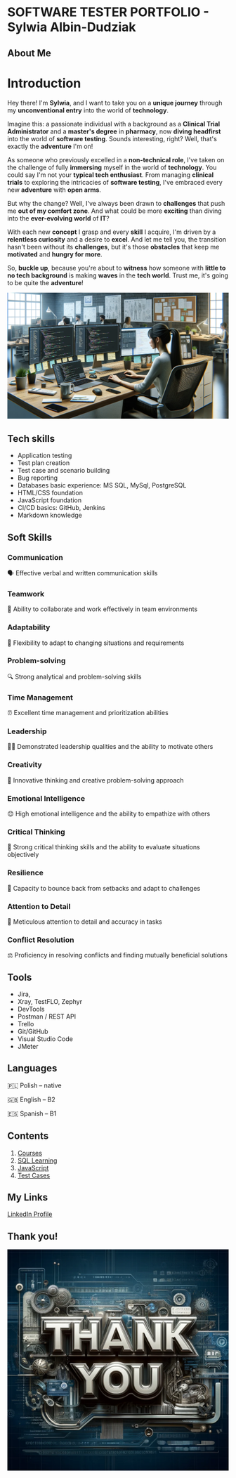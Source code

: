 # SOFTWARE TESTER PORTFOLIO - Sylwia Albin-Dudziak

## About Me
# Introduction

Hey there! I'm **Sylwia**, and I want to take you on a **unique journey** through my **unconventional entry** into the world of **technology**.

Imagine this: a passionate individual with a background as a **Clinical Trial Administrator** and a **master's degree** in **pharmacy**, now **diving headfirst** into the world of **software testing**. Sounds interesting, right? Well, that's exactly the **adventure** I'm on!

As someone who previously excelled in a **non-technical role**, I've taken on the challenge of fully **immersing** myself in the world of **technology**. You could say I'm not your **typical tech enthusiast**. From managing **clinical trials** to exploring the intricacies of **software testing**, I've embraced every new **adventure** with **open arms**.

But why the change? Well, I've always been drawn to **challenges** that push me **out of my comfort zone**. And what could be more **exciting** than diving into the **ever-evolving world** of **IT**?

With each new **concept** I grasp and every **skill** I acquire, I'm driven by a **relentless curiosity** and a desire to **excel**. And let me tell you, the transition hasn't been without its **challenges**, but it's those **obstacles** that keep me **motivated** and **hungry for more**.

So, **buckle up**, because you're about to **witness** how someone with **little to no tech background** is making **waves** in the **tech world**. Trust me, it's going to be quite the **adventure**!


![My WebP Image](images/general/testerWork.webp)


## Tech skills
- Application testing
- Test plan creation
- Test case and scenario building
- Bug reporting
- Databases basic experience: MS SQL, MySql, PostgreSQL
- HTML/CSS foundation
- JavaScript foundation
- CI/CD basics: GitHub, Jenkins
- Markdown knowledge


## Soft Skills

### Communication
🗣️ Effective verbal and written communication skills

### Teamwork
🤝 Ability to collaborate and work effectively in team environments

### Adaptability
🔄 Flexibility to adapt to changing situations and requirements

### Problem-solving
🔍 Strong analytical and problem-solving skills

### Time Management
⏰ Excellent time management and prioritization abilities

### Leadership
👨‍💼 Demonstrated leadership qualities and the ability to motivate others

### Creativity
🎨 Innovative thinking and creative problem-solving approach

### Emotional Intelligence
😊 High emotional intelligence and the ability to empathize with others

### Critical Thinking
🤔 Strong critical thinking skills and the ability to evaluate situations objectively

### Resilience
💪 Capacity to bounce back from setbacks and adapt to challenges

### Attention to Detail
🔎 Meticulous attention to detail and accuracy in tasks

### Conflict Resolution
⚖️ Proficiency in resolving conflicts and finding mutually beneficial solutions


## Tools
- Jira, 
- Xray, TestFLO, Zephyr
- DevTools
- Postman / REST API
- Trello
- Git/GitHub
- Visual Studio Code
- JMeter

## Languages

🇵🇱 Polish – native

🇬🇧 English – B2

🇪🇸 Spanish – B1



## Contents
1. [Courses](courses.md)
1. [SQL Learning](sql_learning.md)
1. [JavaScript](javascript.md)
1. [Test Cases](test_cases.md)

## My Links
[LinkedIn Profile](https://www.linkedin.com/in/sylwia-albin-dudziak/)

## Thank you!

![My WebP Image](images/general/thankYou.webp)